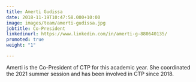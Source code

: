 ```yaml
---
title: Amerti Gudissa
date: 2018-11-19T10:47:58.000+10:00
image: images/team/amerti-gudissa.jpg
jobtitle: Co-President
linkedinurl: https://www.linkedin.com/in/amerti-g-880640135/
promoted: true
weight: "1"

---
```

Amerti is the Co-President of CTP for this academic year. She coordinated the 2021 summer session and has been involved in CTP since 2018.